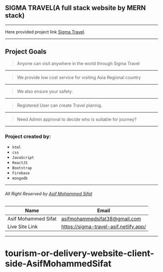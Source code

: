 ## SIGMA TRAVEL(A full stack website by MERN stack)
***
Here provided project link [Sigma Travel](https://sigma-travel-asif.netlify.app/).
___
## Project Goals
>Anyone can visit anywhere in the world through Sigma Travel
---
>We provide low cost service for visiting Asia Regional country
---
>We also ensure your safety.
---
>Registered User can create Travel plannig.
---
>Need Admin approval to decide who is suitable for journey?

---

### Project created by:
* `html`
* `css`
* `JavaScript`
* `ReactJS`
* `Bootstrap`
* `Firebase`
* `mongodb`
---
###### All Right Reserved by [Asif Mohammed Sifat](https://www.facebook.com/asif.engrr)

<!-- table -->
|Name               |Email                                 |
|-------------------|--------------------------------------|
|Asif Mohammed Sifat|asifmohammedsifat38@gmail.com         |
|Live Site Link     |https://sigma-travel-asif.netlify.app/|


***

# tourism-or-delivery-website-client-side-AsifMohammedSifat
